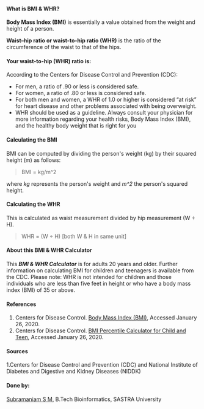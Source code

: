 #### What is BMI & WHR?

**Body Mass Index (BMI)** is essentially a value obtained from the weight and height of a person.

**Waist–hip ratio or waist-to-hip ratio (WHR)** is the ratio of the circumference of the waist to that of the hips.

#### Your waist-to-hip (WHR) ratio is: 
According to the Centers for Disease Control and Prevention (CDC):
- For men, a ratio of .90 or less is considered safe.
- For women, a ratio of .80 or less is considered safe.
- For both men and women, a WHR of 1.0 or higher is considered “at risk” for heart disease and other problems associated with being overweight.
- WHR should be used as a guideline. Always consult your physician for more information regarding your health risks, Body Mass Index (BMI), and the healthy body weight that is right for you

#### Calculating the BMI
BMI can be computed by dividing the person's weight (kg) by their squared height (m) as follows:

> BMI = kg/m^2

where *kg* represents the person's weight and *m^2* the person's squared height.

#### Calculating the WHR
 This is calculated as waist measurement divided by hip measurement (W ÷ H).
 
 > WHR = (W ÷ H) [both W & H in same unit]

#### About this BMI & WHR Calculator

This ***BMI & WHR Calculator*** is for adults 20 years and older. Further information on calculating BMI for children and teenagers is available from the CDC.
Please note: WHR is not intended for children and those individuals who are less than five feet in height or who have a body mass index (BMI) of 35 or above.

#### References
1. Centers for Disease Control. [Body Mass Index (BMI)](https://www.cdc.gov/healthyweight/assessing/bmi/index.html), Accessed January 26, 2020.
2. Centers for Disease Control. [BMI Percentile Calculator for Child and Teen](https://www.cdc.gov/healthyweight/bmi/calculator.html), Accessed January 26, 2020.

#### Sources
1.Centers for Disease Control and Prevention (CDC) and National Institute of Diabetes and Digestive and Kidney Diseases (NIDDK)


#### Done by:
[Subramaniam S M](https://www.linkedin.com/in/subramaniam-s-m-a01827130), 
 B.Tech Bioinformatics,
 SASTRA University
